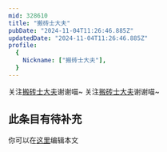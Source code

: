 ```yaml
---
mid: 328610
title: "搬砖士大夫"
pubDate: "2024-11-04T11:26:46.885Z"
updatedDate: "2024-11-04T11:26:46.885Z"
profile:
  {
    Nickname: ["搬砖士大夫"],
  }
---
```


关注[搬砖士大夫](https://space.bilibili.com/328610)谢谢喵~ 关注[搬砖士大夫](https://space.bilibili.com/328610)谢谢喵~

## 此条目有待补充
你可以在[这里](https://github.com/Yuhanawa/VTuber.ICU/edit/master/src/content/v/搬砖士大夫/index.md)编辑本文
